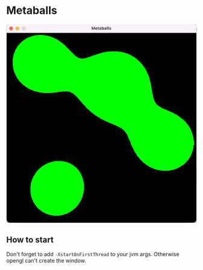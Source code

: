 # Metaballs

![Metaballs Screenshot](https://github.com/freefair/metaballs/blob/main/example-image.png?raw=true)

## How to start
Don't forget to add `-XstartOnFirstThread` to your jvm args. Otherwise opengl can't create the window.